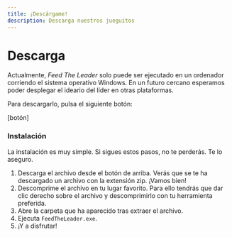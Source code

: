 ```yaml
---
title: ¡Descárgame!
description: Descarga nuestros jueguitos
---
```


# Descarga
Actualmente, _Feed The Leader_ solo puede ser ejecutado en un ordenador corriendo el sistema operativo Windows. En un futuro cercano esperamos poder desplegar el ideario del líder en otras plataformas.

Para descargarlo, pulsa el siguiente botón:

[botón]


### Instalación
La instalación es muy simple. Si sigues estos pasos, no te perderás. Te lo aseguro.
1. Descarga el archivo desde el botón de arriba. Verás que se te ha descargado un archivo con la extensión zip. ¡Vamos bien!
2. Descomprime el archivo en tu lugar favorito. Para ello tendrás que dar clic derecho sobre el archivo y descomprimirlo con tu herramienta preferida.
3. Abre la carpeta que ha aparecido tras extraer el archivo.
4. Ejecuta ``FeedTheLeader.exe``.
5. ¡Y a disfrutar!